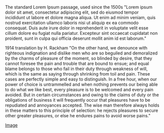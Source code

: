 The standard Lorem Ipsum passage, used since the 1500s
"Lorem ipsum dolor sit amet, consectetur adipiscing elit, sed do eiusmod tempor incididunt ut labore et dolore magna aliqua. Ut enim ad minim veniam, quis nostrud exercitation ullamco laboris nisi ut aliquip ex ea commodo consequat. Duis aute irure dolor in reprehenderit in voluptate velit esse cillum dolore eu fugiat nulla pariatur. Excepteur sint occaecat cupidatat non proident, sunt in culpa qui officia deserunt mollit anim id est laborum."

1914 translation by H. Rackham
"On the other hand, we denounce with righteous indignation and dislike men who are so beguiled and demoralized by the charms of pleasure of the moment, so blinded by desire, that they cannot foresee the pain and trouble that are bound to ensue; and equal blame belongs to those who fail in their duty through weakness of will, which is the same as saying through shrinking from toil and pain. These cases are perfectly simple and easy to distinguish. In a free hour, when our power of choice is untrammelled and when nothing prevents our being able to do what we like best, every pleasure is to be welcomed and every pain avoided. But in certain circumstances and owing to the claims of duty or the obligations of business it will frequently occur that pleasures have to be repudiated and annoyances accepted. The wise man therefore always holds in these matters to this principle of selection: he rejects pleasures to secure other greater pleasures, or else he endures pains to avoid worse pains."

[Image](https://www.google.com/search?sca_esv=841edf55c17245e2&q=nature&udm=2&fbs=AIIjpHxU7SXXniUZfeShr2fp4giZ1Y6MJ25_tmWITc7uy4KIeoJTKjrFjVxydQWqI2NcOhYPURIv2wPgv_w_sE_0Sc6QWTHL-H2NSq4u-TeM1nI9C_e6egk9-qvV6gLNGYl2s99QFJTUlPva5hRMWVIw2mCQEtBP3QH-_CDsuVABZfYozBQf3-cNl3olrGEsc1ERDmhx3Z1W5oagFGwZGWx_oBUP0wWziA&sa=X&ved=2ahUKEwiTx8GYg6iOAxVecWwGHU44A7cQtKgLKAF6BAgPEAE&biw=1366&bih=651&dpr=1#vhid=Xu5VovIAI2fbKM&vssid=mosaic)
